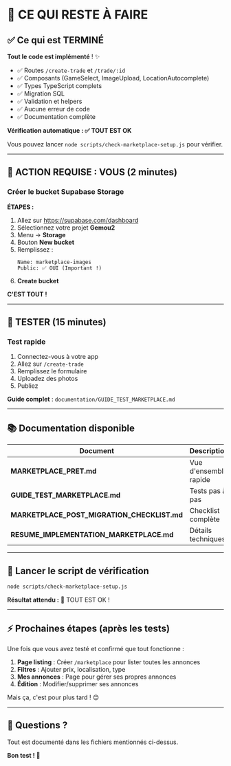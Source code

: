 # 🎯 CE QUI RESTE À FAIRE

## ✅ Ce qui est TERMINÉ

**Tout le code est implémenté** ! ✨

- ✅ Routes `/create-trade` et `/trade/:id`
- ✅ Composants (GameSelect, ImageUpload, LocationAutocomplete)
- ✅ Types TypeScript complets
- ✅ Migration SQL
- ✅ Validation et helpers
- ✅ Aucune erreur de code
- ✅ Documentation complète

**Vérification automatique : ✅ TOUT EST OK**

Vous pouvez lancer `node scripts/check-marketplace-setup.js` pour vérifier.

---

## 🔴 ACTION REQUISE : VOUS (2 minutes)

### Créer le bucket Supabase Storage

**ÉTAPES :**

1. Allez sur https://supabase.com/dashboard
2. Sélectionnez votre projet **Gemou2**
3. Menu → **Storage**
4. Bouton **New bucket**
5. Remplissez :
   ```
   Name: marketplace-images
   Public: ✅ OUI (Important !)
   ```
6. **Create bucket**

**C'EST TOUT !**

---

## 🧪 TESTER (15 minutes)

### Test rapide

1. Connectez-vous à votre app
2. Allez sur `/create-trade`
3. Remplissez le formulaire
4. Uploadez des photos
5. Publiez

**Guide complet** : `documentation/GUIDE_TEST_MARKETPLACE.md`

---

## 📚 Documentation disponible

| Document | Description |
|----------|-------------|
| **MARKETPLACE_PRET.md** | Vue d'ensemble rapide |
| **GUIDE_TEST_MARKETPLACE.md** | Tests pas à pas |
| **MARKETPLACE_POST_MIGRATION_CHECKLIST.md** | Checklist complète |
| **RESUME_IMPLEMENTATION_MARKETPLACE.md** | Détails techniques |

---

## 🚀 Lancer le script de vérification

```bash
node scripts/check-marketplace-setup.js
```

**Résultat attendu :** 🎉 TOUT EST OK !

---

## ⚡ Prochaines étapes (après les tests)

Une fois que vous avez testé et confirmé que tout fonctionne :

1. **Page listing** : Créer `/marketplace` pour lister toutes les annonces
2. **Filtres** : Ajouter prix, localisation, type
3. **Mes annonces** : Page pour gérer ses propres annonces
4. **Édition** : Modifier/supprimer ses annonces

Mais ça, c'est pour plus tard ! 😊

---

## 💬 Questions ?

Tout est documenté dans les fichiers mentionnés ci-dessus.

**Bon test ! 🎉**


